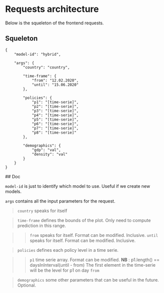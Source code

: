 # Requests architecture

Below is the squeleton of the frontend requests.

## Squeleton

```
{
    "model-id": "hybrid",

    "args": {    
        "country": "country",
        
        "time-frame": {
            "from": "12.02.2020",
            "until": "15.06.2020"
        },
        
        "policies": {
            "p1": "[time-serie]",
            "p2": "[time-serie]",
            "p3": "[time-serie]",
            "p4": "[time-serie]",
            "p5": "[time-serie]",
            "p6": "[time-serie]",
            "p7": "[time-serie]",
            "p8": "[time-serie]"
        },

        "demographics": {
            "gdp": "val",
            "density": "val"
        }
    }
}

```

## Doc

`model-id` is just to identify which model to use. Useful if we create new models.

`args` contains all the input parameters for the request.

> `country` speaks for itself

> `time-frame` defines the bounds of the plot. Only need to compute prediction in this range.

>> `from` speaks for itself. Format can be modified. Inclusive.
>> `until` speaks for itself. Format can be modified. Inclusive.

> `policies` defines each policy level in a time serie.

>> `p1` time serie array. Format can be modified. 
>> **NB** : p1.length() == daysInInterval(until - from)
>> The first element in the time-serie will be the level for p1 on day `from`

> `demographics` some other parameters that can be useful in the future. Optional.
